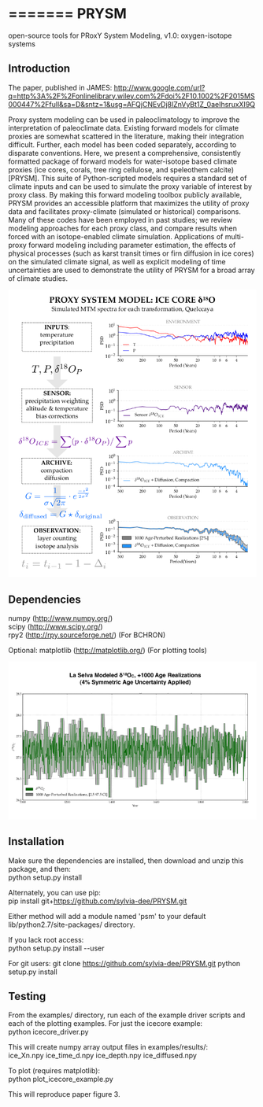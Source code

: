 =======
PRYSM
=====
open-source tools for PRoxY System Modeling, v1.0: oxygen-isotope systems

Introduction
---------------------------
The paper, published in JAMES: http://www.google.com/url?q=http%3A%2F%2Fonlinelibrary.wiley.com%2Fdoi%2F10.1002%2F2015MS000447%2Ffull&sa=D&sntz=1&usg=AFQjCNEvDj8lZnVyBt1Z_0aeIhsruxXI9Q

Proxy system modeling can be used in paleoclimatology to improve the interpretation of 
paleoclimate data. Existing forward models for climate proxies are somewhat scattered in 
the literature, making their integration difficult. Further, each model has been coded 
separately, according to disparate conventions. Here, we present a comprehensive, consistently 
formatted package of forward models for water-isotope based climate proxies (ice cores, corals, 
tree ring cellulose, and speleothem calcite) [PRYSM]. This suite of Python-scripted models requires
a standard set of climate inputs and can be used to simulate the proxy variable of interest by proxy class. 
By making this forward modeling toolbox publicly available, PRYSM provides an accessible platform that maximizes
the utility of proxy data and facilitates proxy-climate (simulated or historical) comparisons. Many of these codes 
have been employed in past studies; we review modeling approaches for each proxy class, and compare 
results when forced with an isotope-enabled climate simulation. Applications of multi-proxy forward 
modeling including parameter estimation, the effects of physical processes (such as karst transit times 
or firn diffusion in ice cores) on the simulated climate signal, as well as explicit modeling of 
time uncertainties are used to demonstrate the utility of PRYSM for a broad array of climate studies. 

![Icecore Proxy System Model](examples/images/PSM_icecore_ex.png)

Dependencies
---------------------------
numpy (http://www.numpy.org/)  
scipy (http://www.scipy.org/)  
rpy2 (http://rpy.sourceforge.net/) (For BCHRON)  

Optional:
  matplotlib (http://matplotlib.org/) (For plotting tools)
  
![Age Uncertainties](examples/images/age_uncertainties.png)

Installation
---------------------------
Make sure the dependencies are installed, then download and unzip this package, and then:  
  python setup.py install

Alternately, you can use pip:  
  pip install git+https://github.com/sylvia-dee/PRYSM.git

Either method will add a module named 'psm' to your default lib/python2.7/site-packages/ directory.

If you lack root access:  
 python setup.py install --user
 
For git users:
 git clone https://github.com/sylvia-dee/PRYSM.git
 python setup.py install

Testing
---------------------------
From the examples/ directory, run each of the example driver scripts and each of the plotting examples. For just the icecore example:  
python icecore_driver.py  

This will create numpy array output files in examples/results/:  
ice_Xn.npy
ice_time_d.npy
ice_depth.npy
ice_diffused.npy

To plot (requires matplotlib):  
python plot_icecore_example.py

This will reproduce paper figure 3.
